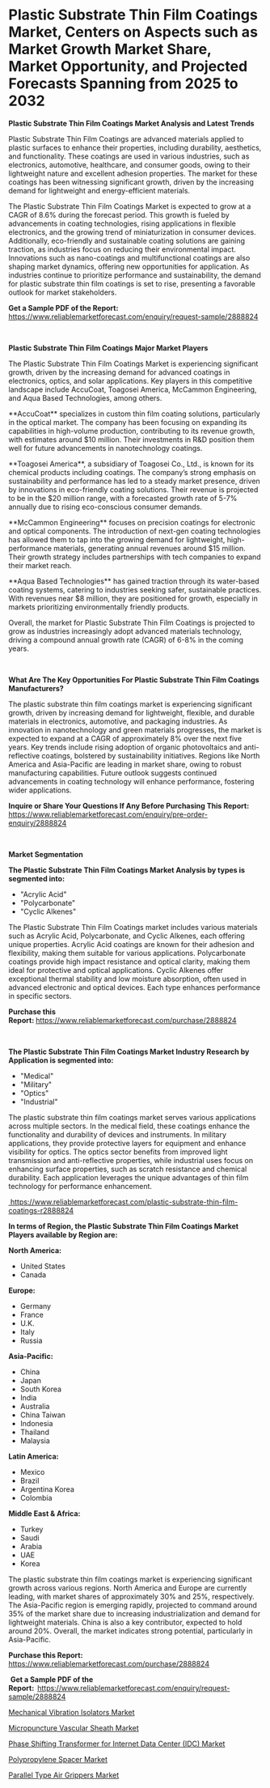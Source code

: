 <p><h1>Plastic Substrate Thin Film Coatings Market, Centers on Aspects such as Market Growth Market Share, Market Opportunity, and Projected Forecasts Spanning from 2025 to 2032</h1></p><p><strong>Plastic Substrate Thin Film Coatings Market Analysis and Latest Trends</strong></p>
<p><p>Plastic Substrate Thin Film Coatings are advanced materials applied to plastic surfaces to enhance their properties, including durability, aesthetics, and functionality. These coatings are used in various industries, such as electronics, automotive, healthcare, and consumer goods, owing to their lightweight nature and excellent adhesion properties. The market for these coatings has been witnessing significant growth, driven by the increasing demand for lightweight and energy-efficient materials.</p><p>The Plastic Substrate Thin Film Coatings Market is expected to grow at a CAGR of 8.6% during the forecast period. This growth is fueled by advancements in coating technologies, rising applications in flexible electronics, and the growing trend of miniaturization in consumer devices. Additionally, eco-friendly and sustainable coating solutions are gaining traction, as industries focus on reducing their environmental impact. Innovations such as nano-coatings and multifunctional coatings are also shaping market dynamics, offering new opportunities for application. As industries continue to prioritize performance and sustainability, the demand for plastic substrate thin film coatings is set to rise, presenting a favorable outlook for market stakeholders.</p></p>
<p><strong>Get a Sample PDF of the Report:&nbsp;</strong> <a href="https://www.reliablemarketforecast.com/enquiry/request-sample/2888824?utm_campaign=1134&utm_medium=2&utm_source=Github&utm_content=ia&utm_term=14032025&utm_id=plastic-substrate-thin-film-coatings">https://www.reliablemarketforecast.com/enquiry/request-sample/2888824</a></p>
<p>&nbsp;</p>
<p><strong>Plastic Substrate Thin Film Coatings Major Market Players</strong></p>
<p><p>The Plastic Substrate Thin Film Coatings Market is experiencing significant growth, driven by the increasing demand for advanced coatings in electronics, optics, and solar applications. Key players in this competitive landscape include AccuCoat, Toagosei America, McCammon Engineering, and Aqua Based Technologies, among others.</p><p>**AccuCoat** specializes in custom thin film coating solutions, particularly in the optical market. The company has been focusing on expanding its capabilities in high-volume production, contributing to its revenue growth, with estimates around $10 million. Their investments in R&D position them well for future advancements in nanotechnology coatings.</p><p>**Toagosei America**, a subsidiary of Toagosei Co., Ltd., is known for its chemical products including coatings. The company’s strong emphasis on sustainability and performance has led to a steady market presence, driven by innovations in eco-friendly coating solutions. Their revenue is projected to be in the $20 million range, with a forecasted growth rate of 5-7% annually due to rising eco-conscious consumer demands.</p><p>**McCammon Engineering** focuses on precision coatings for electronic and optical components. The introduction of next-gen coating technologies has allowed them to tap into the growing demand for lightweight, high-performance materials, generating annual revenues around $15 million. Their growth strategy includes partnerships with tech companies to expand their market reach.</p><p>**Aqua Based Technologies** has gained traction through its water-based coating systems, catering to industries seeking safer, sustainable practices. With revenues near $8 million, they are positioned for growth, especially in markets prioritizing environmentally friendly products.</p><p>Overall, the market for Plastic Substrate Thin Film Coatings is projected to grow as industries increasingly adopt advanced materials technology, driving a compound annual growth rate (CAGR) of 6-8% in the coming years.</p></p>
<p>&nbsp;</p>
<p><strong>What Are The Key Opportunities For Plastic Substrate Thin Film Coatings Manufacturers?</strong></p>
<p><p>The plastic substrate thin film coatings market is experiencing significant growth, driven by increasing demand for lightweight, flexible, and durable materials in electronics, automotive, and packaging industries. As innovation in nanotechnology and green materials progresses, the market is expected to expand at a CAGR of approximately 8% over the next five years. Key trends include rising adoption of organic photovoltaics and anti-reflective coatings, bolstered by sustainability initiatives. Regions like North America and Asia-Pacific are leading in market share, owing to robust manufacturing capabilities. Future outlook suggests continued advancements in coating technology will enhance performance, fostering wider applications.</p></p>
<p><strong>Inquire or Share Your Questions If Any Before Purchasing This Report:</strong> <a href="https://www.reliablemarketforecast.com/enquiry/pre-order-enquiry/2888824?utm_campaign=1134&utm_medium=2&utm_source=Github&utm_content=ia&utm_term=14032025&utm_id=plastic-substrate-thin-film-coatings">https://www.reliablemarketforecast.com/enquiry/pre-order-enquiry/2888824</a></p>
<p>&nbsp;</p>
<p><strong>Market Segmentation</strong></p>
<p><strong>The Plastic Substrate Thin Film Coatings Market Analysis by types is segmented into:</strong></p>
<p><ul><li>"Acrylic Acid"</li><li>"Polycarbonate"</li><li>"Cyclic Alkenes"</li></ul></p>
<p><p>The Plastic Substrate Thin Film Coatings market includes various materials such as Acrylic Acid, Polycarbonate, and Cyclic Alkenes, each offering unique properties. Acrylic Acid coatings are known for their adhesion and flexibility, making them suitable for various applications. Polycarbonate coatings provide high impact resistance and optical clarity, making them ideal for protective and optical applications. Cyclic Alkenes offer exceptional thermal stability and low moisture absorption, often used in advanced electronic and optical devices. Each type enhances performance in specific sectors.</p></p>
<p><strong>Purchase this Report:&nbsp;</strong><a href="https://www.reliablemarketforecast.com/purchase/2888824?utm_campaign=1134&utm_medium=2&utm_source=Github&utm_content=ia&utm_term=14032025&utm_id=plastic-substrate-thin-film-coatings">https://www.reliablemarketforecast.com/purchase/2888824</a></p>
<p>&nbsp;</p>
<p><strong>The Plastic Substrate Thin Film Coatings Market Industry Research by Application is segmented into:</strong></p>
<p><ul><li>"Medical"</li><li>"Military"</li><li>"Optics"</li><li>"Industrial"</li></ul></p>
<p><p>The plastic substrate thin film coatings market serves various applications across multiple sectors. In the medical field, these coatings enhance the functionality and durability of devices and instruments. In military applications, they provide protective layers for equipment and enhance visibility for optics. The optics sector benefits from improved light transmission and anti-reflective properties, while industrial uses focus on enhancing surface properties, such as scratch resistance and chemical durability. Each application leverages the unique advantages of thin film technology for performance enhancement.</p></p>
<p><a href="https://www.reliablemarketforecast.com/plastic-substrate-thin-film-coatings-r2888824?utm_campaign=1134&utm_medium=2&utm_source=Github&utm_content=ia&utm_term=14032025&utm_id=plastic-substrate-thin-film-coatings">&nbsp;https://www.reliablemarketforecast.com/plastic-substrate-thin-film-coatings-r2888824</a></p>
<p><strong>In terms of Region, the Plastic Substrate Thin Film Coatings Market Players available by Region are:</strong></p>
<p>
    <p> <strong> North America: </strong>
        <ul>
            <li>United States</li>
            <li>Canada</li>
        </ul>
        </p> 
    <p> <strong> Europe: </strong>
        <ul>
            <li>Germany</li>
            <li>France</li>
            <li>U.K.</li>
            <li>Italy</li>
            <li>Russia</li>
        </ul>
        </p> 
    <p> <strong> Asia-Pacific: </strong>
        <ul>
            <li>China</li>
            <li>Japan</li>
            <li>South Korea</li>
            <li>India</li>
            <li>Australia</li>
            <li>China Taiwan</li>
            <li>Indonesia</li>
            <li>Thailand</li>
            <li>Malaysia</li>
        </ul>
        </p> 
    <p> <strong> Latin America: </strong>
        <ul>
            <li>Mexico</li>
            <li>Brazil</li>
            <li>Argentina Korea</li>
            <li>Colombia</li>
        </ul>
        </p> 
    <p> <strong> Middle East & Africa: </strong>
        <ul>
            <li>Turkey</li>
            <li>Saudi</li>
            <li>Arabia</li>
            <li>UAE</li>
            <li>Korea</li>
        </ul>
    </p>
    </p>
<p><p>The plastic substrate thin film coatings market is experiencing significant growth across various regions. North America and Europe are currently leading, with market shares of approximately 30% and 25%, respectively. The Asia-Pacific region is emerging rapidly, projected to command around 35% of the market share due to increasing industrialization and demand for lightweight materials. China is also a key contributor, expected to hold around 20%. Overall, the market indicates strong potential, particularly in Asia-Pacific.</p></p>
<p><strong>Purchase this Report: </strong><a href="https://www.reliablemarketforecast.com/purchase/2888824?utm_campaign=1134&utm_medium=2&utm_source=Github&utm_content=ia&utm_term=14032025&utm_id=plastic-substrate-thin-film-coatings">https://www.reliablemarketforecast.com/purchase/2888824</a></p>
<p>&nbsp;<strong>Get a Sample PDF of the Report:&nbsp;&nbsp;</strong><a href="https://www.reliablemarketforecast.com/enquiry/request-sample/2888824?utm_campaign=1134&utm_medium=2&utm_source=Github&utm_content=ia&utm_term=14032025&utm_id=plastic-substrate-thin-film-coatings">https://www.reliablemarketforecast.com/enquiry/request-sample/2888824</a></p>
<p><strong></strong></p>
<p><p><a href="https://github.com/bauzolesco/Market-Research-Report-List-1/blob/main/mechanical-vibration-isolators-market.md?utm_campaign=1134&utm_medium=2&utm_source=Github&utm_content=ia&utm_term=14032025&utm_id=plastic-substrate-thin-film-coatings">Mechanical Vibration Isolators Market</a></p><p><a href="https://github.com/kuziaaring40/Market-Research-Report-List-1/blob/main/micropuncture-vascular-sheath-market.md?utm_campaign=1134&utm_medium=2&utm_source=Github&utm_content=ia&utm_term=14032025&utm_id=plastic-substrate-thin-film-coatings">Micropuncture Vascular Sheath Market</a></p><p><a href="https://github.com/ujanoandryvw/Market-Research-Report-List-1/blob/main/phase-shifting-transformer-for-internet-data-center-idc-market.md?utm_campaign=1134&utm_medium=2&utm_source=Github&utm_content=ia&utm_term=14032025&utm_id=plastic-substrate-thin-film-coatings">Phase Shifting Transformer for Internet Data Center (IDC) Market</a></p><p><a href="https://github.com/hoganemken50/Market-Research-Report-List-1/blob/main/polypropylene-spacer-market.md?utm_campaign=1134&utm_medium=2&utm_source=Github&utm_content=ia&utm_term=14032025&utm_id=plastic-substrate-thin-film-coatings">Polypropylene Spacer Market</a></p><p><a href="https://github.com/zemonarutaep/Market-Research-Report-List-1/blob/main/parallel-type-air-grippers-market.md?utm_campaign=1134&utm_medium=2&utm_source=Github&utm_content=ia&utm_term=14032025&utm_id=plastic-substrate-thin-film-coatings">Parallel Type Air Grippers Market</a></p></p>